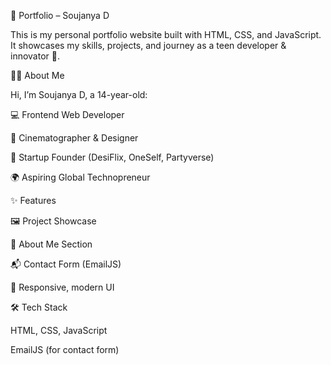 🌟 Portfolio – Soujanya D

This is my personal portfolio website built with HTML, CSS, and JavaScript.
It showcases my skills, projects, and journey as a teen developer & innovator 🚀.

🧑‍💻 About Me

Hi, I’m Soujanya D, a 14-year-old:

💻 Frontend Web Developer

🎥 Cinematographer & Designer

🚀 Startup Founder (DesiFlix, OneSelf, Partyverse)

🌍 Aspiring Global Technopreneur

✨ Features

🖼️ Project Showcase

📜 About Me Section

📬 Contact Form (EmailJS)

🎨 Responsive, modern UI

🛠️ Tech Stack

HTML, CSS, JavaScript

EmailJS (for contact form)
